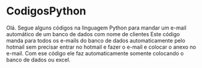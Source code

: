 # CodigosPython
Olá. Segue alguns códigos na linguagem Python para mandar um e-mail automático de um banco de dados com nome de clientes
Este código manda para todos os e-mails do banco de dados automaticamente pelo hotmail sem precisar entrar no hotmail e fazer o e-mail e colocar o anexo no e-mail.
Com ese código ele faz automaticamente somente colocando o banco de dados ou excel.
